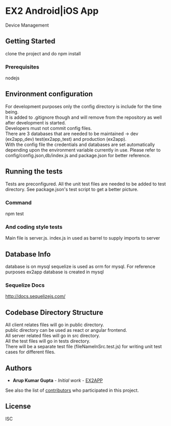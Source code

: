 # EX2 Android|iOS App

Device Management

## Getting Started

clone the project and do npm install 

### Prerequisites

nodejs 

## Environment configuration
For development purposes only the config directory is include for the time being.<br/>
It is added to .gitignore though and will remove from the repository as well after development is started.<br/>
Developers must not commit config files.<br/>
There are 3 databases that are needed to be maintained -> dev (ex2app_dev) test(ex2app_test) and  production (ex2app).<br/>
With the config file the credentials and databases  are set automatically depending upon the environment variable currently in use. Please refer to config/config.json,db/index.js and package.json for better reference.

## Running the tests

Tests are preconfigured. All the unit test files are needed to be added to test directory.
See package.json's test script to get a better picture.

### Command
npm test

### And coding style tests
Main file is server.js.
index.js in used as barrel to supply imports to server

## Database Info
database is on mysql
sequelize is used as orm for mysql.
For reference purposes ex2app database is created in mysql

### Sequelize Docs
http://docs.sequelizejs.com/

## Codebase Directory Structure
All client relates files will go in public directory.<br/>
public directory can be used as react or angular frontend.<br/>
All server related files will go in src directory.<br/>
All the test files will go in tests directory.<br/>
There will be a separate test file (fileNameInSrc.test.js) for writing unit test cases for different files.

## Authors

* **Arup Kumar Gupta** - *Initial work* - [EX2APP](https://github.com/akguptaex2/ex2app)

See also the list of [contributors](https://github.com/akguptaex2/ex2app/contributors) who participated in this project.

## License
ISC

